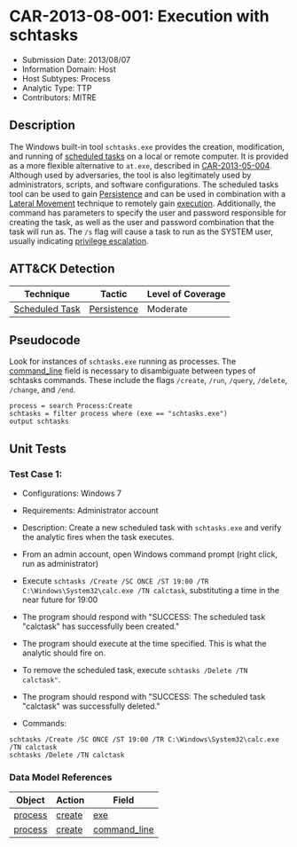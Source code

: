 # CAR-2013-08-001: Execution with schtasks
- Submission Date: 2013/08/07
- Information Domain: Host
- Host Subtypes: Process
- Analytic Type: TTP
- Contributors: MITRE

## Description
The Windows built-in tool `schtasks.exe` provides the creation, modification, and running of [scheduled tasks](https://attack.mitre.org/techniques/T1053) on a local or remote computer. It is provided as a more flexible alternative to `at.exe`, described in [CAR-2013-05-004](CAR-2013-05-004.md). Although used by adversaries, the tool is also legitimately used by administrators, scripts, and software configurations. The scheduled tasks tool can be used to gain [Persistence](https://attack.mitre.org/tactics/TA0003) and can be used in combination with a [Lateral Movement](https://attack.mitre.org/tactics/TA0008) technique to remotely gain [execution](https://attack.mitre.org/tactics/TA0002). Additionally, the command has parameters to specify the user and password responsible for creating the task, as well as the user and password combination that the task will run as. The `/s` flag will cause a task to run as the SYSTEM user, usually indicating [privilege escalation](https://attack.mitre.org/tactics/TA0004).


## ATT&CK Detection

|Technique |Tactic |Level of Coverage |
|---|---|---|
|[Scheduled Task](https://attack.mitre.org/techniques/T1053/)|[Persistence](https://attack.mitre.org/tactics/TA0003)|Moderate|

## Pseudocode
Look for instances of `schtasks.exe` running as processes. The [command_line](../data_model/process.md#command_line) field is necessary to disambiguate between types of schtasks commands. These include the flags `/create`, `/run`, `/query`, `/delete`, `/change`, and `/end`.

```
process = search Process:Create
schtasks = filter process where (exe == "schtasks.exe")
output schtasks
```

## Unit Tests
### Test Case 1:
* Configurations: Windows 7
* Requirements: Administrator account
* Description: Create a new scheduled task with `schtasks.exe` and verify the analytic fires when the task executes.
 * From an admin account, open Windows command prompt (right click, run as administrator)<br />
 * Execute `schtasks /Create /SC ONCE /ST 19:00 /TR C:\Windows\System32\calc.exe /TN calctask`, substituting a time in the near future for 19:00
 * The program should respond with "SUCCESS: The scheduled task "calctask" has successfully been created."
 * The program should execute at the time specified. This is what the analytic should fire on.
 * To remove the scheduled task, execute `schtasks /Delete /TN calctask"`.
 * The program should respond with "SUCCESS: The scheduled task "calctask" was successfully deleted."

* Commands:
```
schtasks /Create /SC ONCE /ST 19:00 /TR C:\Windows\System32\calc.exe /TN calctask
schtasks /Delete /TN calctask
```

### Data Model References
|Object|Action|Field|
|---|---|---|
| [process](../data_model/process.md) | [create](../data_model/process.md#create) | [exe](../data_model/process.md#exe) |
| [process](../data_model/process.md) | [create](../data_model/process.md#create) | [command_line](../data_model/process.md#command_line) |